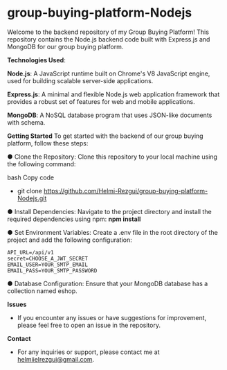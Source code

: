 # group-buying-platform-Nodejs
Welcome to the backend repository of my Group Buying Platform! This repository contains the Node.js backend code built with Express.js and MongoDB for our group buying platform.

**Technologies Used**:

**Node.js**: A JavaScript runtime built on Chrome's V8 JavaScript engine, used for building scalable server-side applications.

**Express.js**: A minimal and flexible Node.js web application framework that provides a robust set of features for web and mobile applications.

**MongoDB**: A NoSQL database program that uses JSON-like documents with schema.

**Getting Started**
To get started with the backend of our group buying platform, follow these steps:

● Clone the Repository: Clone this repository to your local machine using the following command:

bash
Copy code
* git clone https://github.com/Helmi-Rezgui/group-buying-platform-Nodejs.git
  
● Install Dependencies: Navigate to the project directory and install the required dependencies using npm:
**npm install**
  
● Set Environment Variables: Create a .env file in the root directory of the project and add the following configuration:
```
API_URL=/api/v1
secret=CHOOSE_A_JWT_SECRET
EMAIL_USER=YOUR_SMTP_EMAIL
EMAIL_PASS=YOUR_SMTP_PASSWORD
```
● Database Configuration: Ensure that your MongoDB database has a collection named eshop.

**Issues**
* If you encounter any issues or have suggestions for improvement, please feel free to open an issue in the repository.


**Contact**
* For any inquiries or support, please contact me at helmiielrezgui@gmail.com.
